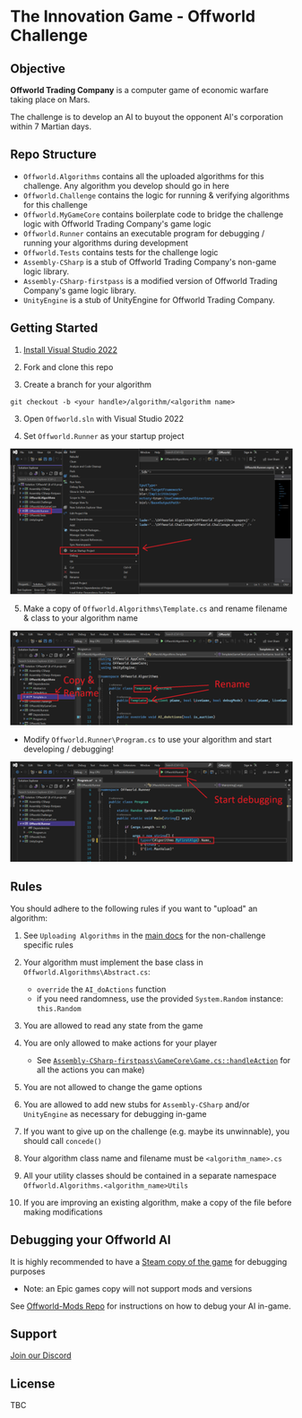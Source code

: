 # The Innovation Game - Offworld Challenge

## Objective
**Offworld Trading Company** is a computer game of economic warfare taking place on Mars. 

The challenge is to develop an AI to buyout the opponent AI's corporation within 7 Martian days.

## Repo Structure

* `Offworld.Algorithms` contains all the uploaded algorithms for this challenge. Any algorithm you develop should go in here
* `Offworld.Challenge` contains the logic for running & verifying algorithms for this challenge
* `Offworld.MyGameCore` contains boilerplate code to bridge the challenge logic with Offworld Trading Company's game logic
* `Offworld.Runner` contains an executable program for debugging / running your algorithms during development
* `Offworld.Tests` contains tests for the challenge logic 
* `Assembly-CSharp` is a stub of Offworld Trading Company's non-game logic library.
* `Assembly-CSharp-firstpass` is a modified version of Offworld Trading Company's game logic library.
* `UnityEngine` is a stub of UnityEngine for Offworld Trading Company.

## Getting Started

1. [Install Visual Studio 2022](https://visualstudio.microsoft.com/vs/)

2. Fork and clone this repo

3. Create a branch for your algorithm
```
git checkout -b <your handle>/algorithm/<algorithm name>
```

3. Open `Offworld.sln` with Visual Studio 2022

4. Set `Offworld.Runner` as your startup project

![](assets/set-startup-project.png)

5. Make a copy of `Offworld.Algorithms\Template.cs` and rename filename & class to your algorithm name

![](assets/my-first-algo.png)

* Modify `Offworld.Runner\Program.cs` to use your algorithm and start developing / debugging!

![](assets/start-debugging.png)

## Rules

You should adhere to the following rules if you want to "upload" an algorithm:

1. See `Uploading Algorithms` in the [main docs](https://test.the-innovation-game.com/get-involved) for the non-challenge specific rules

2. Your algorithm must implement the base class in `Offworld.Algorithms\Abstract.cs`:
    * `override` the `AI_doActions` function
    * if you need randomness, use the provided `System.Random` instance: `this.Random`

3. You are allowed to read any state from the game

4. You are only allowed to make actions for your player
    * See [`Assembly-CSharp-firstpass\GameCore\Game.cs::handleAction`](https://github.com/the-innovation-game/offworld-challenge/blob/main/Assembly-CSharp-firstpass/GameCore/Game.cs#L5184) for all the actions you can make)

5. You are not allowed to change the game options

6. You are allowed to add new stubs for `Assembly-CSharp` and/or `UnityEngine` as necessary for debugging in-game

7. If you want to give up on the challenge (e.g. maybe its unwinnable), you should call `concede()`

8. Your algorithm class name and filename must be `<algorithm_name>.cs`

9. All your utility classes should be contained in a separate namespace `Offworld.Algorithms.<algorithm_name>Utils`

10. If you are improving an existing algorithm, make a copy of the file before making modifications


## Debugging your Offworld AI

It is highly recommended to have a [Steam copy of the game](https://store.steampowered.com/app/271240/Offworld_Trading_Company/) for debugging purposes
   * Note: an Epic games copy will not support mods and versions

See [Offworld-Mods Repo](https://github.com/the-innovation-game/offworld-mods) for instructions on how to debug your AI in-game.


## Support
[Join our Discord](https://discord.gg/SESJzxwY)

## License

TBC